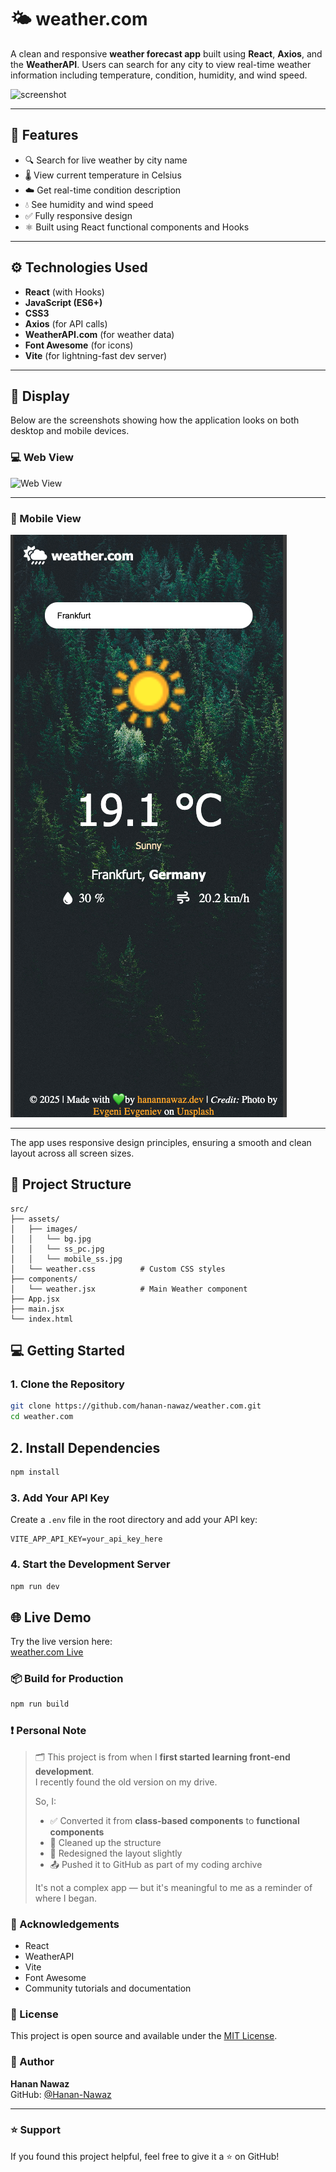 # 🌤️ weather.com

A clean and responsive **weather forecast app** built using **React**, **Axios**, and the **WeatherAPI**. Users can search for any city to view real-time weather information including temperature, condition, humidity, and wind speed.

![screenshot](https://github.com/hanan-nawaz/weather.com/blob/main/src/assets/images/ss_pc.png) 

---

## 🚀 Features

- 🔍 Search for live weather by city name
- 🌡️ View current temperature in Celsius
- ☁️ Get real-time condition description
- 💧 See humidity and wind speed
- ✅ Fully responsive design
- ⚛️ Built using React functional components and Hooks

---

## ⚙️ Technologies Used

- **React** (with Hooks)
- **JavaScript (ES6+)**
- **CSS3**
- **Axios** (for API calls)
- **WeatherAPI.com** (for weather data)
- **Font Awesome** (for icons)
- **Vite** (for lightning-fast dev server)

---

## 📱 Display

Below are the screenshots showing how the application looks on both desktop and mobile devices.

### 💻 Web View

![Web View](https://github.com/hanan-nawaz/weather.com/blob/main/src/assets/images/ss_pc.png) 

---

### 📱 Mobile View

![Mobile View](https://github.com/hanan-nawaz/weather.com/blob/main/src/assets/images/mobile_ss.png) 

---

The app uses responsive design principles, ensuring a smooth and clean layout across all screen sizes.


## 📂 Project Structure

```plaintext
src/
├── assets/
│   ├── images/
│   │   └── bg.jpg
│   │   └── ss_pc.jpg
│   │   └── mobile_ss.jpg
│   └── weather.css          # Custom CSS styles
├── components/
│   └── weather.jsx          # Main Weather component
├── App.jsx
├── main.jsx
└── index.html

```

## 💻 Getting Started

### 1. Clone the Repository

```bash
git clone https://github.com/hanan-nawaz/weather.com.git
cd weather.com
```

## 2. Install Dependencies

```bash
npm install
```

### 3. Add Your API Key

Create a `.env` file in the root directory and add your API key:

```env
VITE_APP_API_KEY=your_api_key_here
```

### 4. Start the Development Server

```bash
npm run dev
```

## 🌐 Live Demo

Try the live version here:  
[weather.com Live](https://weatherdotcombyhanan.netlify.app)

### 📦 Build for Production

```bash
npm run build
```

### ❗ Personal Note

> 🗂️ This project is from when I **first started learning front-end development**.  
> I recently found the old version on my drive.  
>
> So, I:
> - ✅ Converted it from **class-based components** to **functional components**
> - 🧹 Cleaned up the structure
> - 🎨 Redesigned the layout slightly
> - 📤 Pushed it to GitHub as part of my coding archive  
>
> It's not a complex app — but it's meaningful to me as a reminder of where I began.

### 🙏 Acknowledgements

- React  
- WeatherAPI  
- Vite  
- Font Awesome  
- Community tutorials and documentation  

### 📜 License

This project is open source and available under the [MIT License](https://opensource.org/licenses/MIT).

### 👤 Author

**Hanan Nawaz**  
GitHub: [@Hanan-Nawaz](https://github.com/Hanan-Nawaz)

---

### ⭐ Support

If you found this project helpful, feel free to give it a ⭐ on GitHub!



